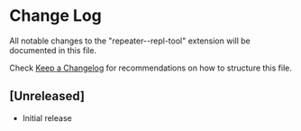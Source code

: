 # Change Log

All notable changes to the "repeater--repl-tool" extension will be documented in this file.

Check [Keep a Changelog](http://keepachangelog.com/) for recommendations on how to structure this file.

## [Unreleased]

- Initial release